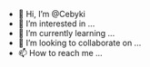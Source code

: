 - 👋 Hi, I’m @Cebyki
- 👀 I’m interested in ...
- 🌱 I’m currently learning ...
- 💞️ I’m looking to collaborate on ...
- 📫 How to reach me ...

<!---
Cebyki/Cebyki is a ✨ special ✨ repository because its `README.md` (this file) appears on your GitHub profile.
You can click the Preview link to take a look at your changes.
--->
